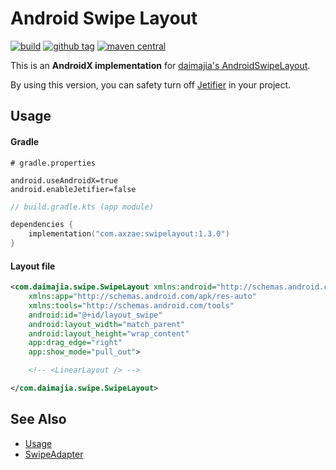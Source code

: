 # Android Swipe Layout

<p>

[![build](https://img.shields.io/github/actions/workflow/status/axzae/android-swipe-layout/pre-merge.yaml?branch=master)][actions]
[![github tag](https://img.shields.io/github/v/tag/axzae/android-swipe-layout?label=github)][releases]
[![maven central](https://img.shields.io/maven-central/v/com.axzae/swipelayout)][mavencentral]

</p>

This is an **AndroidX implementation** for [daimajia's AndroidSwipeLayout](https://github.com/daimajia/AndroidSwipeLayout).

By using this version, you can safety turn off [Jetifier][jetifier] in your project.

## Usage

#### Gradle

```properties
# gradle.properties

android.useAndroidX=true
android.enableJetifier=false
```

```kotlin
// build.gradle.kts (app module)

dependencies {
    implementation("com.axzae:swipelayout:1.3.0")
}
```

#### Layout file
```xml
<com.daimajia.swipe.SwipeLayout xmlns:android="http://schemas.android.com/apk/res/android"
    xmlns:app="http://schemas.android.com/apk/res-auto"
    xmlns:tools="http://schemas.android.com/tools"
    android:id="@+id/layout_swipe"
    android:layout_width="match_parent"
    android:layout_height="wrap_content"
    app:drag_edge="right"
    app:show_mode="pull_out">

    <!-- <LinearLayout /> -->

</com.daimajia.swipe.SwipeLayout>
```


## See Also

- [Usage](https://github.com/daimajia/AndroidSwipeLayout/wiki/Usage)
- [SwipeAdapter](https://github.com/daimajia/AndroidSwipeLayout/wiki/SwipeAdapter)

[mavencentral]: https://central.sonatype.com/artifact/com.axzae/swipelayout
[actions]: https://github.com/axzae/android-swipe-layout/actions
[releases]: https://github.com/axzae/android-swipe-layout/releases
[jetifier]: https://developer.android.com/tools/jetifier
